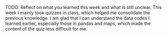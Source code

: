 TODO: Reflect on what you learned this week and what is still unclear.
This week I mainly took quizzes in class, which helped me consolidate the previous knowledge. I am glad that I can understand the data codes I learned earlier, especially those in pandas and maps, which made the content of the quiz less difficult for me.
